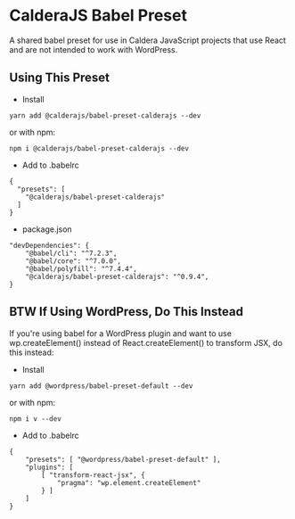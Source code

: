 # CalderaJS Babel Preset

A shared babel preset for use in Caldera JavaScript projects that use React and are not intended to work with WordPress.


## Using This Preset
* Install
```
yarn add @calderajs/babel-preset-calderajs --dev
```
or with npm:

```$xslt
npm i @calderajs/babel-preset-calderajs --dev
```
* Add to .babelrc
```
{
  "presets": [
    "@calderajs/babel-preset-calderajs"
  ]
}

```

* package.json

```
"devDependencies": {
    "@babel/cli": "^7.2.3",
    "@babel/core": "^7.0.0",
    "@babel/polyfill": "^7.4.4",
    "@calderajs/babel-preset-calderajs": "^0.9.4",
}
```

## BTW If Using WordPress, Do This Instead
If you're using babel for a WordPress plugin and want to use wp.createElement() instead of React.createElement() to transform JSX, do this instead:

* Install
```
yarn add @wordpress/babel-preset-default --dev
```
or with npm:

```
npm i v --dev
```
* Add to .babelrc


```
{
	"presets": [ "@wordpress/babel-preset-default" ],
	"plugins": [
		[ "transform-react-jsx", {
			"pragma": "wp.element.createElement"
		} ]
	]
}

```

